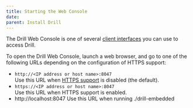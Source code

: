 ```yaml
---
title: Starting the Web Console
date:  
parent: Install Drill
---
```


The Drill Web Console is one of several [client interfaces](/docs/architecture-introduction/#drill-clients) you can use to access Drill. 

To open the Drill Web Console, launch a web browser, and go to one of the following URLs depending on the configuration of HTTPS support:

* `http://<IP address or host name>:8047`  
  Use this URL when [HTTPS support]({{site.baseurl}}/docs/configuring-web-console-and-rest-api-security/#https-support) is disabled (the default).
* `https://<IP address or host name>:8047`  
  Use this URL when HTTPS support is enabled.
* http://localhost:8047
  Use this URL when running ./drill-embedded

<!-- ## Drill 1.2 and Later

If [user authentication]({{site.baseurl}}/docs/configuring-user-authentication/) is not enabled, all the Web Console controls appear to users as well as administrators:  

![Web Console]({{ site.baseurl }}/docs/img/web-ui.png)

If [user authentication]({{site.baseurl}}/docs/configuring-user-authentication/) is enabled, Drill prompts you for a user name/password:

![Web Console Login]({{ site.baseurl }}/docs/img/web-ui-login.png)

If an [administrator]({{ site.baseurl }}/docs/configuring-user-authentication/#administrator-privileges) logs in, all the Web Console controls appear: Query, Profiles, Storage, Metrics, Threads, and Options. The Profiles page for administrators contains the profiles of all queries executed on a cluster. Only administrators can see and use the Storage tab to view, update, or add a new [storage plugin configuration]({{site.baseurl}}/docs/plugin-configuration-basics/). Only administrators can see and use the Threads tab, which provides information about threads running in Drill.

![Web Console Admin View]({{ site.baseurl }}/docs/img/web-ui-admin-view.png)

If a user, who is not an administrator, logs in, the Web Console controls are limited to Query, Metrics, and Profiles. The Profiles tab for a non-administrator user contains the profiles of all queries the user issued either through ODBC, JDBC, or the Web Console. 

![Web Console User View]({{ site.baseurl }}/docs/img/web-ui-user-view.png) -->


